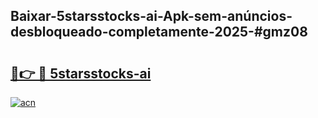 ## Baixar-5starsstocks-ai-Apk-sem-anúncios-desbloqueado-completamente-2025-#gmz08

# <h2><a href="https://ainizakaria.my?title=5starsstocks-ai&ref=20M">🔗👉 🔴 5starsstocks-ai</a></h2>

[![acn](https://github.com/user-attachments/assets/0f9c940e-d8b0-45ae-aac7-cd30a18b3e1c)](https://ainizakaria.my?title=5starsstocks-ai&ref=20M)

